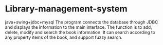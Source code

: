 # Library-management-system
java+swing+jdbc+mysql
The program connects the database through JDBC and displays the information to the main interface. 
The function is to add, delete, modify and search the book information.
It can search according to any property items of the book, and support fuzzy search.
